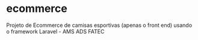 # ecommerce
Projeto de Ecommerce de camisas esportivas (apenas o front end) usando o framework Laravel  - AMS ADS FATEC
